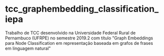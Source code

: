 # tcc_graphembedding_classification_iepa
Trabalho de TCC desenvolvido na Universidade Federal Rural de Pernambuco (UFRPE) no semestre 2019.2 com título "Graph Embeddings para Node Classification em representação baseada em grafos de frases em linguagem natural"
